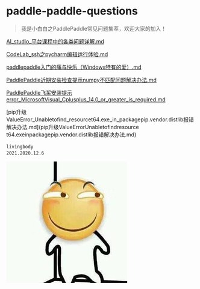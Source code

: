 # paddle-paddle-questions
>我是小白白之PaddlePaddle常见问题集萃，欢迎大家的加入！

[AI_studio_平台课程中的各类问题详解.md](AI_studio_平台课程中的各类问题详解.md)

[CodeLab_ssh之pycharm编辑运行体验.md](CodeLab_ssh之pycharm编辑运行体验.md)

[paddlepaddle入门的痛与快乐（Windows特有的爱）.md](paddlepaddle入门的痛与快乐（Windows特有的爱）.md)

[PaddlePaddle近期安装检查提示numpy不匹配问题解决办法.md](PaddlePaddle近期安装检查提示numpy不匹配问题解决办法.md)

[PaddlePaddle飞桨安装提示error_MicrosoftVisual_Cplusplus_14.0_or_greater_is_required.md](PaddlePaddle飞桨安装提示errorMicrosoftVisualCplusplus14.0orgreateirequired.md)

[pip升级ValueError_Unabletofind_resourcet64.exe_in_packagepip.vendor.distlib报错解决办法.md](pip升级ValueErrorUnabletofindresource t64.exeinpackagepip.vendor.distlib报错解决办法.md)



```bash
livingbody
2021.2020.12.6
```
![img/1.jpg](img/1.jpg)








